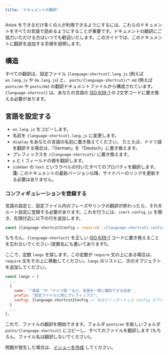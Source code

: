 ```yaml
---
title: 'ドキュメントの翻訳'
---
```


Axios をできるだけ多くの人が利用できるようにするには、これらのドキュメントをすべての言語で読めるようにすることが重要です。ドキュメントの翻訳にご協力いただける方はいつでも歓迎いたします。このガイドでは、このドキュメントに翻訳を追加する手順を説明します。

## 構造

すべての翻訳は、設定ファイル `{language-shortcut}.lang.js` (例えば `en.lang.js` や `de.lang.js`) と、 `posts/{language-shortcut}/*.md` (例えば `posts/en` や `posts/de`) の翻訳ドキュメントファイルから構成されています。`{language-shortcut}` は、あなたの言語の [ISO 639-1](https://en.wikipedia.org/wiki/ISO_639-1) の 2文字コードに置き換える必要があります。

## 言語を設定する

- `en.lang.js` をコピーします。
- 名前を `{language-shortcut}.lang.js` に変更します。
- `display` をあなたの言語の名前に置き換えてください。 たとえば、ドイツ語を翻訳する場合は、「German」を「Deutsch」に書き換えます。
- プレフィックスを `/{language-shortcut}/` に置き換えます。
- `p` と `t` フィールドの値を翻訳します。
- `sidebar` の `text` というラベルの付いたすべてのプロパティを翻訳します。 **注:** このドキュメントの最新バージョン以降、サイドバーのリンクを更新する必要はありません。

### コンフィギュレーションを登録する

言語の設定と、設定ファイル内のフレーズやリンクの翻訳が終わったら、それをルート設定に登録する必要があります。これを行うには、`inert.config.js` を開き、先頭付近に以下の行を追加します。

```js
const {language-shortcut}Config = require('./{language-shortcut}.config.js');
```

もちろん、`{language-shortuct}` を正しい [ISO 639-1](https://en.wikipedia.org/wiki/ISO_639-1) コードに置き換えることを忘れないでください (変数名にも書いてあります!)。

ここで、定数 `langs` を探します。この定数が `require` 文の上にある場合は、 `require` 文をその上に移動してください。`langs` のリストに、次のオブジェクトを追加してください。

```js
const langs = [
  ...
  {
    name: '"英語 "や "ドイツ語 "など、言語を一意に識別できる名前',
    prefix: "設定ファイルと同じプレフィックス",
    config: {language-shortcut}Config // 先ほどインポートした Config オブジェクト
  }
  ...
];
```

これで、ファイルの翻訳を開始できます。フォルダ `posts/en` を新しいフォルダ `posts/{language-shortcut}` にコピーし、すべてのファイルを翻訳します (もちろん、ファイル名は翻訳しないでください)。

問題が発生した場合は、[イシューを作成](https://github.com/axios/axios-docs/issues/new/choose) してください。
